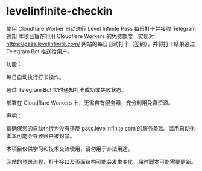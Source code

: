 # levelinfinite-checkin
使用 Cloudflare Worker 自动进行 Level Infinite Pass 每日打卡并接收 Telegram 通知
本项目旨在利用 Cloudflare Workers 的免费额度，实现对 https://pass.levelinfinite.com/ 网站的每日自动打卡（签到），并将打卡结果通过 Telegram Bot 推送给用户。

功能：

每日自动执行打卡操作。

通过 Telegram Bot 实时通知打卡成功或失败状态。

部署在 Cloudflare Workers 上，无需自有服务器，充分利用免费资源。

声明：

请确保您的自动化行为没有违反 pass.levelinfinite.com 的服务条款。滥用自动化脚本可能会导致账户被封禁。

本项目仅供学习和技术交流使用，请勿用于非法用途。

网站的登录流程、打卡接口及页面结构可能会发生变化，届时脚本可能需要更新。
